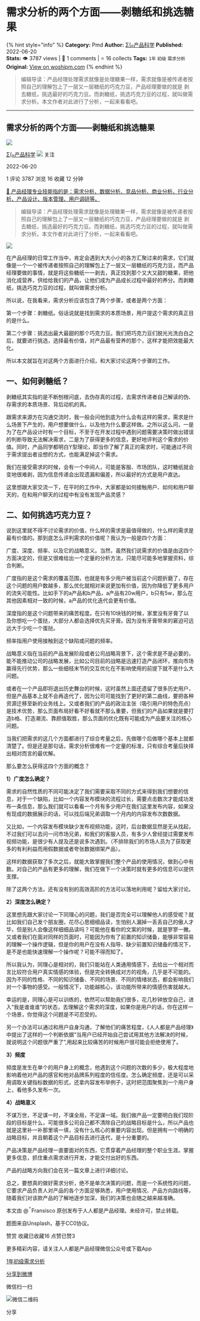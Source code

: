 # 需求分析的两个方面——剥糖纸和挑选糖果
{% hint style="info" %}
**Category:** Pmd
**Author:** [Σ(๑产品科学](https://www.woshipm.com/u/1236930)
**Published:** 2022-06-20  
**Stats:** 👁️ 3787 views | 💬 1 comments | ⭐ 16 collects
**Tags:** `1年` `初级` `需求分析`
**Original:** [View on woshipm.com](https://www.woshipm.com/pmd/5489213.html)
{% endhint %}
> 编辑导读：产品经理处理需求就像是处理糖果一样，需求就像是被传递者按照自己的理解包上了一层又一层糖纸的巧克力豆，产品经理要做的就是 剥去糖纸，挑选最好的巧克力豆。而剥糖纸，挑选巧克力豆的过程，就叫做需求分析。本文作者对此进行了分析，一起来看看吧。

---

## 需求分析的两个方面——剥糖纸和挑选糖果

[![](https://image.woshipm.com/wp-files/2022/06/bK1W8wTEtiiGwBy7A4zh.jpg!/both/72x72)](https://www.woshipm.com/u/1236930)

[Σ(๑产品科学](https://www.woshipm.com/u/1236930) ![](https://static.woshipm.com/tag/1101_1@2x.png) 关注

2022-06-20

1 评论 3787 浏览 16 收藏 12 分钟

[🔗 产品经理专业技能指的是：需求分析、数据分析、竞品分析、商业分析、行业分析、产品设计、版本管理、用户调研等。](https://ke.qidianla.com/courses/90pm)

> 编辑导读：产品经理处理需求就像是处理糖果一样，需求就像是被传递者按照自己的理解包上了一层又一层糖纸的巧克力豆，产品经理要做的就是 剥去糖纸，挑选最好的巧克力豆。而剥糖纸，挑选巧克力豆的过程，就叫做需求分析。本文作者对此进行了分析，一起来看看吧。

![](https://image.woshipm.com/wp-files/2022/06/vYW0ZTfiFQUCUrgYx7zO.jpg)

在产品经理的日常工作当中，肯定会遇到大大小小的各方汇聚过来的需求，它们就像是一个一个被传递者按照自己的理解包上了一层又一层糖纸的巧克力豆，而产品经理要做的事情，就是将这些糖纸一一剥去，真正找到那个又大又甜的糖果，把他消化成营养，供给给我们的产品，让他们成为产品成长过程中最好的养分。而剥糖纸，挑选巧克力豆的过程，就叫做需求分析。

所以说，在我看来，需求分析应该包含了两个步骤，或者是两个方面：

第一个步骤：剥糖纸。俗话说就是找到需求的本质场景，用户提这个需求的真正目的是什么。

第二个步骤：挑选出最大最甜的那个巧克力豆。我们把巧克力豆们脱光光洗白白之后，就要进行挑选，选择最有价值，对产品最有营养的那个，这样才能把效能最大化。

所以本文就旨在对这两个方面进行介绍，和大家讨论这两个步骤的工作。

## 一、如何剥糖纸？

剥糖纸其实指的是不断刨根问底，去伪存真的过程，去需求传递者自己解读的伪、存需求的本质场景、背后动机的真。

跟需求来源方在沟通交流时，我一般会问他到底为什么会有这样的需求，需求是什么场景下产生的，用户想要做什么，以及他为什么要这样做。之所以这么问，一是为了在产品设计时有一个目标，不至于在开发过程中遇到问题需要决策时做出错误的判断导致无法解决需求，二是为了获得更多的信息，更好地评判这个需求的价值。同时，产品同学都明白Y型理论，即当你了解了真正的需求时，可能通过不同于需求提出者设想的方式，也能满足掉这个需求。

我们在接受需求的时候，会有一个中间人，可能是客服、市场团队，这时糖纸就会变地很难剥，因为信息传递会出现遗漏和偏差，所以最好的方式是用户直达。

这里想跟大家交流一下，在平时的工作中，大家都是如何接触用户、如何和用户聊天的，在和用户聊天的过程中有没有发现产品灵感？

## 二、如何挑选巧克力豆？

说到这里就不得不讨论需求的价值，什么样的需求是最值得做的，什么样的需求是最有价值的。那到底怎么评判需求的价值呢？我认为一般是四个方面：

广度、深度、频率、以及它的战略意义。当然，虽然我们说需求的价值是由这四个方面决定的，但是又很难给出一个定量的分析方法，只能尽可能多地掌握资料，综合判断。

广度指的是这个需求的覆盖范围，也就是有多少用户被当前这个问题折磨了，存在这个问题的用户数越多，那么优化就相对来说更加有价值，因为你降低了更多用户的流失可能性。比如手下的a产品和b产品，a产品有20w用户，b只有5w，那么在其他因素相对一致的时候，a产品的优化迭代会更有价值。

深度指的是这个问题带来的痛苦程度。在只有10块钱的时候，家里没有牙膏了以及你想吃一个蛋挞，大部分人都会选择优先买牙膏。因为没有牙膏带来的窘迫可远远大于少吃一个蛋挞。

频率指用户使用接触到这个缺陷或问题的频率。

战略意义指在当前的产品发展阶段或者公司战略背景下，这个需求是不是必要的，能不能推动公司的战略发展，比如公司目前的战略是迅速打造产品闭环，推向市场赢得先行优势，那么一些细枝末节的交互优化在不影响使用的前提下就不是什么大问题。

或者在一个产品即将退出历史舞台的时候，这时虽然上面还遗留了很多历史用户，但是产品基本上就不会再迭代了，因为公司可能找到了更好的第二曲线，要把各种资源迁移至新的业务线上。又或者我们的产品的政治主张（吸引用户的特色亮点）是技术优势，那么页面布局好看不好看就不那么重要，但我们的产品如果就是要打造b格、打造潮流、靠颜值取胜，那么页面的优化既有可能成为产品要关注的核心问题。

当我们把需求的这几个方面都进行了综合考量之后，先做哪个后做哪个基本上就都清楚了。但是还是那句话，需求分析很难有一个定量的标准，只有综合考量后抉择出相对而言的最优解。

那么要怎么获得这四个方面的概念？

**1）广度怎么确定？**

需求的自然性质的不同可能决定了我们需要采取不同的方式来得到我们想要的信息，对于一个缺陷，比如一个内容发布模块的流程过长，需要点击数次才能成功发布一条信息，那么我们就可以看看一个月有多少用户在我们这里发布内容，如果没有现成的数据展示的话，可以找后端兄弟调取一个月内的内容发布次数数据。

又比如，一个内容发布模块缺少发布视频功能，这时，后台数据显然是无从找起，不过我们可以去问一问市场兄弟，和我们的客服人员，有多少人曾经提过需要发布视频功能，是很少有人提及还是说多次遇到。（不排除我们的市场人员为了获取更多的有利利益而用假数据或者夸张数据绑架产品）。

这样的数据获取了多次之后，就能大致掌握我们整个产品的使用情况，做到心中有数。对自己的产品有更多的理解，我们在做下一个决策时就有更多的信息可以提供支撑。

除了这两个方法，还有没有别的高效高阶的方法可以落地利用呢？留给大家讨论。

**2）深度怎么确定？**

这里想先跟大家讨论一下同理心的问题，我们是否完全可以理解他人的感受呢？就比如我们自己发个朋友圈，花尽心思细细品读，生怕别人漏掉一丢丢自己的傲人才华，但是别人会像这样细细品读吗？可能他在看你的文案的时候，就是寥寥一撇。又或者我们在面对同样的页面时，可能因为你有了前置的知识储备，能够非常容易的理解一个操作逻辑，但是你的用户在没有人指导、缺少前置知识储备的情况下，是不是也能快速理解一个操作呢？可能不得而知了。

所以我认为，同理心是相对的，我们只能站在人类通用情感下，去给出一个相对而言比较符合用户真实情感的体验，但是完全转换成对方的视角，几乎是不可能的。因为不同的性格、不同的知识储备、不同的场景、不同的情绪状态，都会影响我们对一个事物的感受。一般情况下，功能越核心，该功能所带来的情感伤害就越大。

幸运的是，同理心是可以训练的，依然可以帮助我们很多，花几秒钟放空自己，进入“我是谁谁谁”的状态，去理解这个需求的深度，如果你是用户的话，你在这样一个场景，你觉得这个问题是不可忍受的。

另一个办法可以通过和用户自身沟通，了解他们的痛苦程度，《人人都是产品经理》中提出了这样的一个判断依据“当用户已经开始自己尝试用其他方法解决的时候，就说明这个问题很严重了”,用起来比较痛苦的时候用户很可能会拒绝使用了。

**3）频度**

频度是发生在单个的用户身上的概念，他遇到这个问题的次数的多少，极大程度地影响着他对产品的感官和他对品牌系列程度的信任度。怎么确定频度，还是可以采用调取关键指标数据的形式，还拿内容发布举例子，这时把范围聚焦到一个用户身上，看他多久发布一次。

**4）战略意义**

不谋万世，不足谋一时，不谋全局，不足谋一域。我们做产品一定要明白我们现阶段的目标是什么，可能很多公司自己都不清除自己的战略目标是什么，所以产品也就是这里补一补那里填一填，没有什么核心的重要内容出现。但是拥有一个明确的战略目标，并且朝着这个产品目标去进行迭代，是十分重要的。

产品决策是产品经理一直要面对的东西，它贯穿着产品经理的整个职业生涯。掌握更多信息，抓住重点需求进行开发，才能交付出好的东西。

产品的战略方向我们会在另一篇文章上进行详细讨论。

总之，要想真的做好需求分析，绝不是单次决策的问题，而是一个系统性的问题，它要求产品负责人对产品的各个方面足够熟悉，用户使用情况、产品方向路线等，随着我们对该款产品的了解地逐步加深，我们的决策也会随之越来越准确。

本文由 @Fransisco 原创发布于人人都是产品经理。未经许可，禁止转载。

题图来自Unsplash，基于CC0协议。

赞赏 收藏已收藏16 点赞已赞3

更多精彩内容，请关注人人都是产品经理微信公众号或下载App

[1年](https://www.woshipm.com/tag/1%e5%b9%b4)[初级](https://www.woshipm.com/tag/%e5%88%9d%e7%ba%a7)[需求分析](https://www.woshipm.com/tag/%e9%9c%80%e6%b1%82%e5%88%86%e6%9e%90)

[分享到微博](https://service.weibo.com/share/share.php?appkey=2775287854&title=需求分析的两个方面——剥糖纸和挑选糖果&url=https://www.woshipm.com/pmd/5489213.html&pic=https://image.woshipm.com/wp-files/2022/06/vYW0ZTfiFQUCUrgYx7zO.jpg)

微信扫一扫

![微信二维码](https://api.pwmqr.com/qrcode/create/?url=https://www.woshipm.com/pmd/5489213.html)

分享